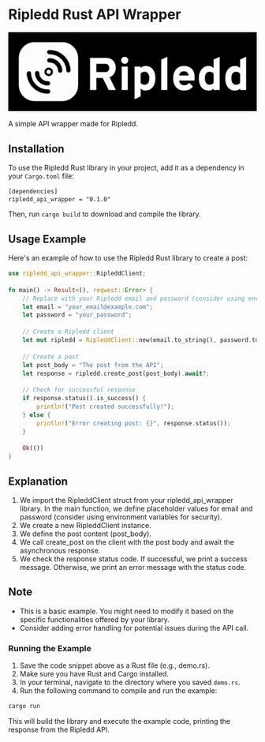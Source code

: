 # Ripledd Rust API Wrapper

![Banner](images/banner.png)

A simple API wrapper made for Ripledd.

## Installation

To use the Ripledd Rust library in your project, add it as a dependency in your `Cargo.toml` file:

```Ini, TOML
[dependencies]
ripledd_api_wrapper = "0.1.0"
```

Then, run `cargo build` to download and compile the library.

## Usage Example

Here's an example of how to use the Ripledd Rust library to create a post:

```Rust
use ripledd_api_wrapper::RipleddClient;

fn main() -> Result<(), reqwest::Error> {
    // Replace with your Ripledd email and password (consider using environment variables for security)
    let email = "your_email@example.com";
    let password = "your_password";

    // Create a Ripledd client
    let mut ripledd = RipleddClient::new(email.to_string(), password.to_string(), None);

    // Create a post
    let post_body = "The post from the API";
    let response = ripledd.create_post(post_body).await?;

    // Check for successful response
    if response.status().is_success() {
        println!("Post created successfully!");
    } else {
        println!("Error creating post: {}", response.status());
    }

    Ok(())
}
```

## Explanation

1. We import the RipleddClient struct from your ripledd_api_wrapper library.
In the main function, we define placeholder values for email and password (consider using environment variables for security).
2. We create a new RipleddClient instance.
3. We define the post content (post_body).
4. We call create_post on the client with the post body and await the asynchronous response.
5. We check the response status code. If successful, we print a success message. Otherwise, we print an error message with the status code.

## Note

* This is a basic example. You might need to modify it based on the specific functionalities offered by your library.
* Consider adding error handling for potential issues during the API call.

### Running the Example

1. Save the code snippet above as a Rust file (e.g., demo.rs).
2. Make sure you have Rust and Cargo installed.
3. In your terminal, navigate to the directory where you saved `demo.rs`.
4. Run the following command to compile and run the example:

```bash
cargo run
```

This will build the library and execute the example code, printing the response from the Ripledd API.
